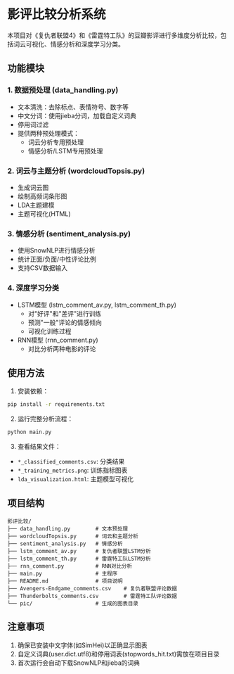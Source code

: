 # 影评比较分析系统

本项目对《复仇者联盟4》和《雷霆特工队》的豆瓣影评进行多维度分析比较，包括词云可视化、情感分析和深度学习分类。

## 功能模块

### 1. 数据预处理 (data_handling.py)
- 文本清洗：去除标点、表情符号、数字等
- 中文分词：使用jieba分词，加载自定义词典
- 停用词过滤
- 提供两种预处理模式：
  - 词云分析专用预处理
  - 情感分析/LSTM专用预处理

### 2. 词云与主题分析 (wordcloudTopsis.py)
- 生成词云图
- 绘制高频词条形图
- LDA主题建模
- 主题可视化(HTML)

### 3. 情感分析 (sentiment_analysis.py)
- 使用SnowNLP进行情感分析
- 统计正面/负面/中性评论比例
- 支持CSV数据输入

### 4. 深度学习分类
- LSTM模型 (lstm_comment_av.py, lstm_comment_th.py)
  - 对"好评"和"差评"进行训练
  - 预测"一般"评论的情感倾向
  - 可视化训练过程
- RNN模型 (rnn_comment.py)
  - 对比分析两种电影的评论

## 使用方法

1. 安装依赖：
```bash
pip install -r requirements.txt
```

2. 运行完整分析流程：
```bash
python main.py
```

3. 查看结果文件：
- `*_classified_comments.csv`: 分类结果
- `*_training_metrics.png`: 训练指标图表
- `lda_visualization.html`: 主题模型可视化

## 项目结构

```
影评比较/
├── data_handling.py        # 文本预处理
├── wordcloudTopsis.py      # 词云和主题分析
├── sentiment_analysis.py   # 情感分析
├── lstm_comment_av.py      # 复仇者联盟LSTM分析
├── lstm_comment_th.py      # 雷霆特工队LSTM分析  
├── rnn_comment.py          # RNN对比分析
├── main.py                 # 主程序
├── README.md               # 项目说明
├── Avengers-Endgame_comments.csv    # 复仇者联盟评论数据
├── Thunderbolts_comments.csv        # 雷霆特工队评论数据
└── pic/                    # 生成的图表目录
```

## 注意事项

1. 确保已安装中文字体(如SimHei)以正确显示图表
2. 自定义词典(user.dict.utf8)和停用词表(stopwords_hit.txt)需放在项目目录
3. 首次运行会自动下载SnowNLP和jieba的词典
